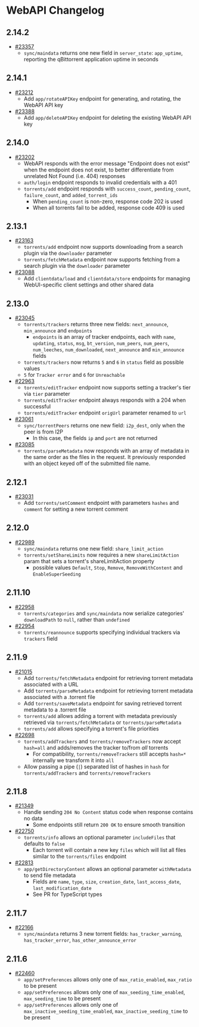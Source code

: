 # WebAPI Changelog

## 2.14.2
* [#23357](https://github.com/qbittorrent/qBittorrent/pull/23357)
  * `sync/maindata` returns one new field in `server_state`: `app_uptime`, reporting the qBittorrent application uptime in seconds

## 2.14.1
* [#23212](https://github.com/qbittorrent/qBittorrent/pull/23212)
  * Add `app/rotateAPIKey` endpoint for generating, and rotating, the WebAPI API key
* [#23388](https://github.com/qbittorrent/qBittorrent/pull/23388)
  * Add `app/deleteAPIKey` endpoint for deleting the existing WebAPI API key

## 2.14.0
* [#23202](https://github.com/qbittorrent/qBittorrent/pull/23202)
  * WebAPI responds with the error message "Endpoint does not exist" when the endpoint does not exist, to better differentiate from unrelated Not Found (i.e. 404) responses
  * `auth/login` endpoint responds to invalid credentials with a 401
  * `torrents/add` endpoint responds with `success_count`, `pending_count`, `failure_count`, and `added_torrent_ids`
    * When `pending_count` is non-zero, response code 202 is used
    * When all torrents fail to be added, response code 409 is used

## 2.13.1
* [#23163](https://github.com/qbittorrent/qBittorrent/pull/23163)
  * `torrents/add` endpoint now supports downloading from a search plugin via the `downloader` parameter
  * `torrents/fetchMetadata` endpoint now supports fetching from a search plugin via the `downloader` parameter
* [#23088](https://github.com/qbittorrent/qBittorrent/pull/23088)
  * Add `clientdata/load` and `clientdata/store` endpoints for managing WebUI-specific client settings and other shared data

## 2.13.0
* [#23045](https://github.com/qbittorrent/qBittorrent/pull/23045)
  * `torrents/trackers` returns three new fields: `next_announce`, `min_announce` and `endpoints`
    * `endpoints` is an array of tracker endpoints, each with `name`, `updating`, `status`, `msg`, `bt_version`, `num_peers`, `num_peers`, `num_leeches`, `num_downloaded`, `next_announce` and `min_announce` fields
  *  `torrents/trackers` now returns `5` and `6` in `status` field as possible values
    * `5` for `Tracker error` and `6` for `Unreachable`
* [#22963](https://github.com/qbittorrent/qBittorrent/pull/22963)
  * `torrents/editTracker` endpoint now supports setting a tracker's tier via `tier` parameter
  * `torrents/editTracker` endpoint always responds with a 204 when successful
  * `torrents/editTracker` endpoint `origUrl` parameter renamed to `url`
* [#23061](https://github.com/qbittorrent/qBittorrent/pull/23061)
  * `sync/torrentPeers` returns one new field: `i2p_dest`, only when the peer is from I2P
    * In this case, the fields `ip` and `port` are not returned
* [#23085](https://github.com/qbittorrent/qBittorrent/pull/23085)
  * `torrents/parseMetadata` now responds with an array of metadata in the same order as the files in the request. It previously responded with an object keyed off of the submitted file name.

## 2.12.1
* [#23031](https://github.com/qbittorrent/qBittorrent/pull/23031)
  * Add `torrents/setComment` endpoint with parameters `hashes` and `comment` for setting a new torrent comment

## 2.12.0

* [#22989](https://github.com/qbittorrent/qBittorrent/pull/22989)
  * `sync/maindata` returns one new field: `share_limit_action`
  * `torrents/setShareLimits` now requires a new `shareLimitAction` param that sets a torrent's shareLimitAction property
    * possible values `Default`, `Stop`, `Remove`, `RemoveWithContent` and `EnableSuperSeeding`

## 2.11.10

* [#22958](https://github.com/qbittorrent/qBittorrent/pull/22958)
  * `torrents/categories` and `sync/maindata` now serialize categories' `downloadPath` to `null`, rather than `undefined`
* [#22954](https://github.com/qbittorrent/qBittorrent/pull/22954)
  * `torrents/reannounce` supports specifying individual trackers via `trackers` field

## 2.11.9

* [#21015](https://github.com/qbittorrent/qBittorrent/pull/21015)
  * Add `torrents/fetchMetadata` endpoint for retrieving torrent metadata associated with a URL
  * Add `torrents/parseMetadata` endpoint for retrieving torrent metadata associated with a .torrent file
  * Add `torrents/saveMetadata` endpoint for saving retrieved torrent metadata to a .torrent file
  * `torrents/add` allows adding a torrent with metadata previously retrieved via `torrents/fetchMetadata` or `torrents/parseMetadata`
  * `torrents/add` allows specifying a torrent's file priorities
* [#22698](https://github.com/qbittorrent/qBittorrent/pull/22698)
  * `torrents/addTrackers` and `torrents/removeTrackers` now accept `hash=all` and adds/removes the tracker to/from *all* torrents
    * For compatibility, `torrents/removeTrackers` still accepts `hash=*` internally we transform it into `all`
  * Allow passing a pipe (`|`) separated list of hashes in `hash` for `torrents/addTrackers` and `torrents/removeTrackers`

## 2.11.8

* [#21349](https://github.com/qbittorrent/qBittorrent/pull/21349)
  * Handle sending `204 No Content` status code when response contains no data
    * Some endpoints still return `200 OK` to ensure smooth transition
* [#22750](https://github.com/qbittorrent/qBittorrent/pull/22750)
  * `torrents/info` allows an optional parameter `includeFiles` that defaults to `false`
    * Each torrent will contain a new key `files` which will list all files similar to the `torrents/files` endpoint
* [#22813](https://github.com/qbittorrent/qBittorrent/pull/22813)
  * `app/getDirectoryContent` allows an optional parameter `withMetadata` to send file metadata
    * Fields are `name`, `type`, `size`, `creation_date`, `last_access_date`, `last_modification_date`
    * See PR for TypeScript types

## 2.11.7

* [#22166](https://github.com/qbittorrent/qBittorrent/pull/22166)
  * `sync/maindata` returns 3 new torrent fields: `has_tracker_warning`, `has_tracker_error`, `has_other_announce_error`

## 2.11.6

* [#22460](https://github.com/qbittorrent/qBittorrent/pull/22460)
  * `app/setPreferences` allows only one of `max_ratio_enabled`, `max_ratio` to be present
  * `app/setPreferences` allows only one of `max_seeding_time_enabled`, `max_seeding_time` to be present
  * `app/setPreferences` allows only one of `max_inactive_seeding_time_enabled`, `max_inactive_seeding_time` to be present
